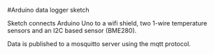 #Arduino data logger sketch

Sketch connects Arduino Uno to a wifi shield, two 1-wire temperature sensors and an I2C based sensor (BME280).

Data is published to a mosquitto server using the mqtt protocol.
